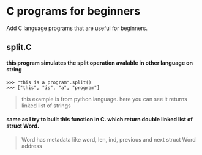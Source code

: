 # C programs for beginners
Add C language programs that are useful for beginners.

## split.C

#### this program simulates the split operation avalable in other language on string
```
>>> "this is a program".split()
>>> ["this", "is", "a", "program"]
```
> this example is from python language. here you can see it returns linked list of strings

#### same as I try to built this function in C. which return double linked list of struct Word.

> Word has metadata like word, len, ind, previous and next struct Word address
